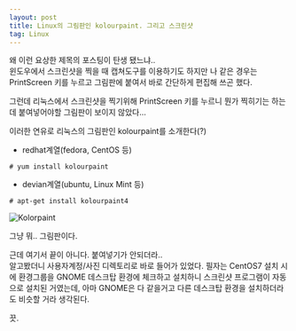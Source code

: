 ```yaml
---
layout: post
title: Linux의 그림판인 kolourpaint. 그리고 스크린샷
tag: Linux
---
```


왜 이런 요상한 제목의 포스팅이 탄생 됐느냐..   
윈도우에서 스크린샷을 찍을 때 캡쳐도구를 이용하기도 하지만 나 같은 경우는 PrintScreen 키를 누르고 그림판에 붙여서 바로 간단하게 편집해 쓰곤 했다.

그런데 리눅스에서 스크린샷을 찍기위해 PrintScreen 키를 누르니 뭔가 찍히기는 하는데 붙여넣어야할 그림판이 보이지 않았다...

이러한 연유로 리눅스의 그림판인 kolourpaint를 소개한다(?)

- redhat계열(fedora, CentOS 등)

```terminal
# yum install kolourpaint
```

- devian계열(ubuntu, Linux Mint 등)

```terminal
# apt-get install kolourpaint4
```

![Kolorpaint](/public/img/KolouPaint.png)

그냥 뭐.. 그림판이다.

근데 여기서 끝이 아니다. 붙여넣기가 안되더라..  
알고봤더니 사용자계정/사진 디렉토리로 바로 들어가 있었다.
필자는 CentOS7 설치 시에 환경그룹을 GNOME 데스크탑 환경에 체크하고 설치하니 스크린샷 프로그램이 자동으로 설치된 거였는데, 아마 GNOME은 다 같을거고 다른 데스크탑 환경을 설치하더라도 비슷할 거라 생각된다.

끗.